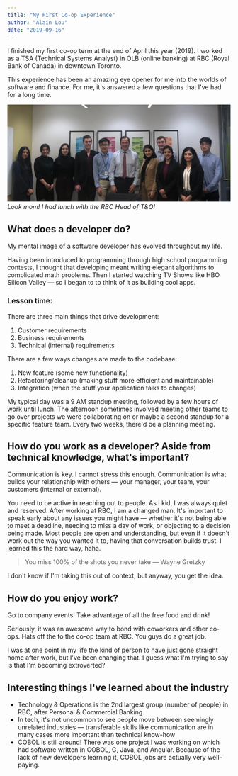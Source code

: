 ```yaml
---
title: "My First Co-op Experience"
author: "Alain Lou"
date: "2019-09-16"
---
```


I finished my first co-op term at the end of April this year (2019). I worked as a TSA (Technical Systems Analyst) in OLB (online banking) at RBC (Royal Bank of Canada) in downtown Toronto. 

This experience has been an amazing eye opener for me into the worlds of software and finance. For me, it's answered a few questions that I've had for a long time.

![Lunch with the RBC Head of T&O](./rbc_lunch.jpg)
_Look mom! I had lunch with the RBC Head of T&O!_

## What does a developer do?
My mental image of a software developer has evolved throughout my life.

Having been introduced to programming through high school programming contests, I thought that developing meant writing elegant algorithms to complicated math problems. Then I started watching TV Shows like HBO Silicon Valley — so I began to to think of it as building cool apps.

### Lesson time:
There are three main things that drive development:
1. Customer requirements
2. Business requirements
3. Technical (internal) requirements

There are a few ways changes are made to the codebase:
1. New feature (some new functionality)
2. Refactoring/cleanup (making stuff more efficient and maintainable)
3. Integration (when the stuff your application talks to changes)

My typical day was a 9 AM standup meeting, followed by a few hours of work until lunch. The afternoon sometimes involved meeting other teams to go over projects we were collaborating on or maybe a second standup for a specific feature team. Every two weeks, there'd be a planning meeting.

## How do you work as a developer? Aside from technical knowledge, what's important?
Communication is key. I cannot stress this enough. Communication is what builds your relationship with others — your manager, your team, your customers (internal or external).

You need to be active in reaching out to people. As I kid, I was always quiet and reserved. After working at RBC, I am a changed man. It's important to speak early about any issues you might have — whether it's not being able to meet a deadline, needing to miss a day of work, or objecting to a decision being made. Most people are open and understanding, but even if it doesn't work out the way you wanted it to, having that conversation builds trust. I learned this the hard way, haha.

> You miss 100% of the shots you never take — Wayne Gretzky

I don't know if I'm taking this out of context, but anyway, you get the idea.

## How do you enjoy work?
Go to company events! Take advantage of all the free food and drink!

Seriously, it was an awesome way to bond with coworkers and other co-ops. Hats off the to the co-op team at RBC. You guys do a great job.

I was at one point in my life the kind of person to have just gone straight home after work, but I've been changing that. I guess what I'm trying to say is that I'm becoming extroverted? 

## Interesting things I've learned about the industry
* Technology & Operations is the 2nd largest group (number of people) in RBC, after Personal & Commercial Banking
* In tech, it's not uncommon to see people move between seemingly unrelated industries — transferable skills like communication are in many cases more important than technical know-how
* COBOL is still around! There was one project I was working on which had software written in COBOL, C, Java, and Angular. Because of the lack of new developers learning it, COBOL jobs are actually very well-paying. 